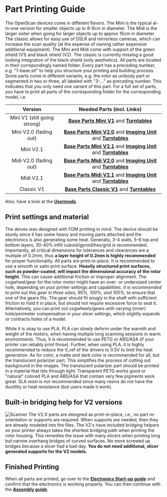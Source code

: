 # Part Printing Guide

The OpenScan devices come in different flavors. The Mini is the typical al-in-one version for smaller objects up to 8-9cm in diameter. The Midi is the larger sister when going for larger objects up to approx 15cm in diameter. The classic allows for easy use of DSLR and mirrorless cameras, which can increase the scan quality (at the expense of owning rather expensive additional equipment). The Mini and Midi come with support of the green shield (V1) and black shield (V2). The classic is currently missing a good looking integration of the black shield (only aesthetics). All parts are located in their corrspondingly named folder. Every part has a preceding number, e.g. "1-base.stl" to help you structure your printing and building process. Some parts come in different variants, e.g. the rotor as unibody part or segmented in two or three, all labeled with "3-..." as preceding number. This indicates that you only need *one* variant of this part. For a full set of parts, you have to print all parts of the corresponding folder for the corresponding model, i.e.

| Version | Needed Parts (incl. Links) |
| :---: | :---: |
| Mini V1 (still going strong) | [**Base Parts Mini V1**](../files/Mini/V1/) and [**Turntables**](../files/turntables/Mini_and_Classic/)|
| Mini V2.0 (fading out) | [**Base Parts Mini V2.0**](../files/Mini/V2.0/) and [**Imaging Unit**](../files/Imaging-Unit/) and [**Turntables**](../files/turntables/Mini_and_Classic/)|
| Mini V2.1 | [**Base Parts Mini V2.1**](../files/Mini/V2.1/) and [**Imaging Unit**](../files/Imaging-Unit/) and [**Turntables**](../files/turntables/Mini_and_Classic/)|
| Midi V2.0 (fading out) | [**Base Parts Midi V2.0**](../files/Midi/V2.0/) and [**Imaging Unit**](../files/Imaging-Unit/) and [**Turntables**](../files/turntables/Midi/)|
| Midi V2.1 | [**Base Parts Midi V2.1**](../files/Midi/V2.1/) and [**Imaging Unit**](../files/Imaging-Unit/) and [**Turntables**](../files/turntables/Midi/)|
| Classic V1 | [**Base Parts Classic V1**](../files/Classic/V1/) and [**Turntables**](../files/turntables/Mini_and_Classic/)|

Also, have a look at the [**Usermods**](../usermods/).

## Print settings and material
The deives was designed with FDM printing in mind. The device should be sturdy since it has some heavy and moving parts attached and the electronics is also generating some heat. Generally, 3-4 walls, 5-6 top and bottom layers, 30-40% infill cuboid/gyroid/hex/grid is recommended. Importantly, all critical dimensions for tolerances and clearances are a multiple of 0.2mm, thus **a layer height of 0.2mm is highly recommended** for proper functionality. All parts are print-in-place.
It is recommended to use a smooth or satin print surface. **Heavily structured print surfaces, such as powder-coated, will impact the dimensional accuracy of the rotor height.** This can cause additional friction or improper alignment.
The cogwheel/gear for the rotor motor might have an over- or undersized center hole, depending on your printer settings and capabilities. *It is recommended to print out this gear in three sizes, 95%, 100%, and 105%*, to ensure that one of the gears fits. The gear should fit snugly in the shaft with sufficient friction to hold it in place, but should not require excessive force to seat it. Alternatively, you can print out cogwheels/gears with varying (inner) hole/perimeter compensation in your slicer settings, which slightly expands or contracts holes of a model.

While it is okay to use PLA, PLA can slowly deform under the warmth and weight of the motors, when having multiple long scanning sessions in warm environments. Thus, it is recommended to use PETG or ABS/ASA (if your printer can reliably print those). Further, when using PLA, it is highly recommended to reduce the V_ref of the drivers to 0.5V to limit the heat generation.
As for color, a matte and dark color is recommended for all, but the translucent polarizer part. This simplifies the process of cutting out background in the images. The translucent polarizer part should be printed in a material that lets through light. Transparent PETG works good or "natural" colored PLA and ABS/ASA that contain very few pigments work great.
SLA resin is not recommended since many resins do not have the ductility or heat resistance (but users made it work).

## Built-in bridging help for V2 versions
![Scanner](/images/bridging-help.png?raw=true)
The V2.X parts are designed as print-in-place, i.e., no part re-orientation or supports are required. When supports are needed, then they are already modeled into the files.
The V2's have included bridging helpers so your printer always takes the shortest bridging path when printing the rotor housing. This remedies the issue with many slicers when printing long but narrow overhang bridges of curved surfaces. No more screwed up bridges because a slicer had a bad day. **You do not need additional, slicer generated supports for the V2 models**. 

## Finished Printing
When all parts are printed, go over to the [**Electronics Start-up guide**](/OpenScanV2-Electronics.md) and confirm that the electronics is working properly. You can then continue with the [**Assembly guide**](/OpenScanV2-Assembly.md).
